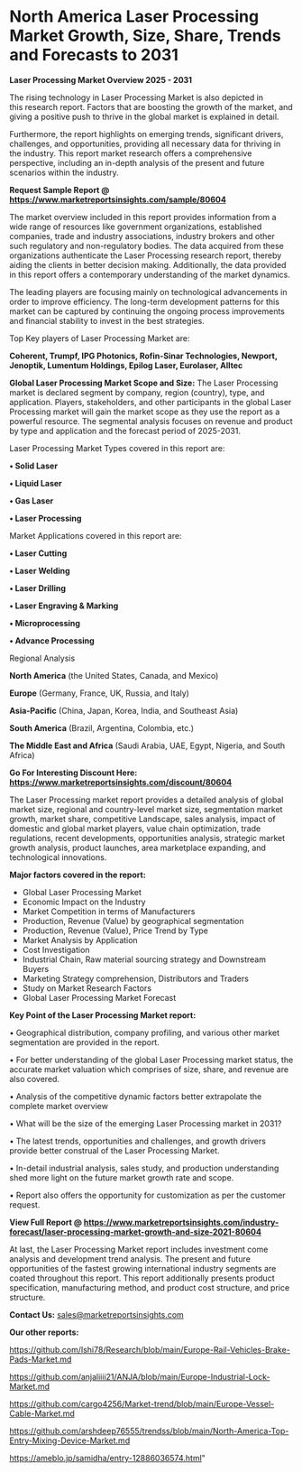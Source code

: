 # North America Laser Processing Market Growth, Size, Share, Trends and Forecasts to 2031

<Strong> Laser Processing Market Overview 2025 - 2031</strong>

The rising technology in Laser Processing Market is also depicted in this research report. Factors that are boosting the growth of the market, and giving a positive push to thrive in the global market is explained in detail.

Furthermore, the report highlights on emerging trends, significant drivers, challenges, and opportunities, providing all necessary data for thriving in the industry. This report market research offers a comprehensive perspective, including an in-depth analysis of the present and future scenarios within the industry.

<strong>Request Sample Report @ <a href=https://www.marketreportsinsights.com/sample/80604>https://www.marketreportsinsights.com/sample/80604</a></strong>

The market overview included in this report provides information from a wide range of resources like government organizations, established companies, trade and industry associations, industry brokers and other such regulatory and non-regulatory bodies. The data acquired from these organizations authenticate the Laser Processing research report, thereby aiding the clients in better decision making. Additionally, the data provided in this report offers a contemporary understanding of the market dynamics.

The leading players are focusing mainly on technological advancements in order to improve efficiency. The long-term development patterns for this market can be captured by continuing the ongoing process improvements and financial stability to invest in the best strategies.

Top Key players of Laser Processing Market are:

<strong>Coherent, Trumpf, IPG Photonics, Rofin-Sinar Technologies, Newport, Jenoptik, Lumentum Holdings, Epilog Laser, Eurolaser, Alltec</strong>

<strong><b>Global Laser Processing Market Scope and Size:</b></strong>
The Laser Processing market is declared segment by company, region (country), type, and application. Players, stakeholders, and other participants in the global Laser Processing market will gain the market scope as they use the report as a powerful resource. The segmental analysis focuses on revenue and product by type and application and the forecast period of 2025-2031.

Laser Processing Market Types covered in this report are:

<strong>• Solid Laser

• Liquid Laser

• Gas Laser

• Laser Processing</strong>

Market Applications covered in this report are:

<strong>• Laser Cutting

• Laser Welding

• Laser Drilling

• Laser Engraving & Marking

• Microprocessing

• Advance Processing</strong> 

Regional Analysis

<strong>North America</strong> (the United States, Canada, and Mexico)

<strong>Europe</strong> (Germany, France, UK, Russia, and Italy)

<strong>Asia-Pacific</strong> (China, Japan, Korea, India, and Southeast Asia)

<strong>South America</strong> (Brazil, Argentina, Colombia, etc.)

<strong>The Middle East and Africa</strong> (Saudi Arabia, UAE, Egypt, Nigeria, and South Africa)

<strong>Go For Interesting Discount Here: <a href=https://www.marketreportsinsights.com/discount/80604>https://www.marketreportsinsights.com/discount/80604</a></strong>

The Laser Processing market report provides a detailed analysis of global market size, regional and country-level market size, segmentation market growth, market share, competitive Landscape, sales analysis, impact of domestic and global market players, value chain optimization, trade regulations, recent developments, opportunities analysis, strategic market growth analysis, product launches, area marketplace expanding, and technological innovations.

<strong><b>Major factors covered in the report:</b></strong>
<ul>
  <li>Global Laser Processing Market </li>
  <li>Economic Impact on the Industry</li>
  <li>Market Competition in terms of Manufacturers</li>
  <li>Production, Revenue (Value) by geographical segmentation</li>
  <li>Production, Revenue (Value), Price Trend by Type</li>
  <li>Market Analysis by Application</li>
  <li>Cost Investigation</li>
  <li>Industrial Chain, Raw material sourcing strategy and Downstream Buyers</li>
  <li>Marketing Strategy comprehension, Distributors and Traders</li>
  <li>Study on Market Research Factors</li>
  <li>Global Laser Processing Market Forecast</li>
</ul>

<strong><b>Key Point of the Laser Processing Market report:</b></strong>

• Geographical distribution, company profiling, and various other market segmentation are provided in the report.

• For better understanding of the global Laser Processing market status, the accurate market valuation which comprises of size, share, and revenue are also covered.

• Analysis of the competitive dynamic factors better extrapolate the complete market overview

• What will be the size of the emerging Laser Processing market in 2031?

• The latest trends, opportunities and challenges, and growth drivers provide better construal of the Laser Processing Market.

• In-detail industrial analysis, sales study, and production understanding shed more light on the future market growth rate and scope.

• Report also offers the opportunity for customization as per the customer request.

<strong><b>View Full Report @ <a href=https://www.marketreportsinsights.com/industry-forecast/laser-processing-market-growth-and-size-2021-80604>https://www.marketreportsinsights.com/industry-forecast/laser-processing-market-growth-and-size-2021-80604</a></b></strong>


At last, the Laser Processing Market report includes investment come analysis and development trend analysis. The present and future opportunities of the fastest growing international industry segments are coated throughout this report. This report additionally presents product specification, manufacturing method, and product cost structure, and price structure.

<strong>Contact Us:</strong>
sales@marketreportsinsights.com

<strong>Our other reports:</strong>

<a href=https://github.com/Ishi78/Research/blob/main/Europe-Rail-Vehicles-Brake-Pads-Market.md>https://github.com/Ishi78/Research/blob/main/Europe-Rail-Vehicles-Brake-Pads-Market.md</a>

<a href=https://github.com/anjaliiii21/ANJA/blob/main/Europe-Industrial-Lock-Market.md>https://github.com/anjaliiii21/ANJA/blob/main/Europe-Industrial-Lock-Market.md</a>

<a href=https://github.com/cargo4256/Market-trend/blob/main/Europe-Vessel-Cable-Market.md>https://github.com/cargo4256/Market-trend/blob/main/Europe-Vessel-Cable-Market.md</a>

<a href=https://github.com/arshdeep76555/trendss/blob/main/North-America-Top-Entry-Mixing-Device-Market.md>https://github.com/arshdeep76555/trendss/blob/main/North-America-Top-Entry-Mixing-Device-Market.md</a>

<a href=https://ameblo.jp/samidha/entry-12886036574.html>https://ameblo.jp/samidha/entry-12886036574.html</a>"
